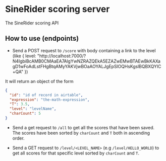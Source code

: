 # SineRider scoring server

The SineRider scoring API

## How to use (endpoints)

- Send a POST request to `/score` with body containing a link to the level (like { level: "http://localhost:7000/?N4IgbiBcAMB0CMAaEA7AlgYwNZRAZQEkA5EZAZwEMwBTAEwBkKAXagD1wFoAdLstFHgBtqAMyYAKVjwBOaAOYALJgEpSIOQHsKgslBQBXQYIC+QA" }) 

It will return an object of the form
```json
{
  "id": "id of record in airtable",
  "expression": "the-math-expression",
  "T": 3.5,
  "level": "levelName",
  "charCount": 5
}
```

- Send a get request to `/all` to get all the scores that have been saved. The scores have been sorted by `charCount` and `T` both in ascending order.

- Send a GET request to `/level/<LEVEL_NAME>` (e.g `/level/HELLO_WORLD`) to get all scores for that specific level sorted by `charCount` and `T`.

